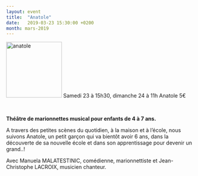 ```yaml
---
layout: event
title:  "Anatole"
date:   2019-03-23 15:30:00 +0200
month: mars-2019
---
```

<img class=" size-thumbnail wp-image-5914 alignleft" src="http://localhost/wpagendarts/wp-content/uploads/2019/01/anatole-1.jpg?w=150" alt="anatole" width="150" height="150" />  
Samedi 23 à 15h30, dimanche 24 à 11h  
Anatole  
5€

&nbsp;

**Théâtre de marionnettes musical pour enfants de 4 à 7 ans.**

A travers des petites scènes du quotidien, à la maison et à l’école, nous suivons Anatole, un petit garçon qui va bientôt avoir 6 ans, dans la découverte de sa nouvelle école et dans son apprentissage pour devenir un grand..!

Avec Manuela MALATESTINIC, comédienne, marionnettiste et Jean-Christophe LACROIX, musicien chanteur.